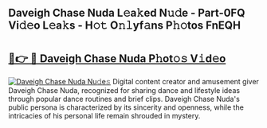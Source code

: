 ## Daveigh Chase Nuda L𝚎a𝚔ed N𝚞𝚍e - Part-0FQ Vi𝚍𝚎o L𝚎a𝚔s - H𝚘𝚝 O𝚗𝚕yf𝚊ns P𝚑𝚘tos FnEQH

# <h2><a href="http://kf0eg2a.oniu.top/?m=Daveigh+Chase+Nuda">🔗👉 🔴 Daveigh Chase Nuda P𝚑ot𝚘𝚜 V𝚒d𝚎o</a></h2>

[![Daveigh Chase Nuda Nu𝚍e𝚜](https://i.imgur.com/0qMVB7G.gif)](http://kf0eg2a.oniu.top/?m=Daveigh+Chase+Nuda)
Digital content creator and amusement giver Daveigh Chase Nuda, recognized for sharing dance and lifestyle ideas through popular dance routines and brief clips. Daveigh Chase Nuda's public persona is characterized by its sincerity and openness, while the intricacies of his personal life remain shrouded in mystery.  
